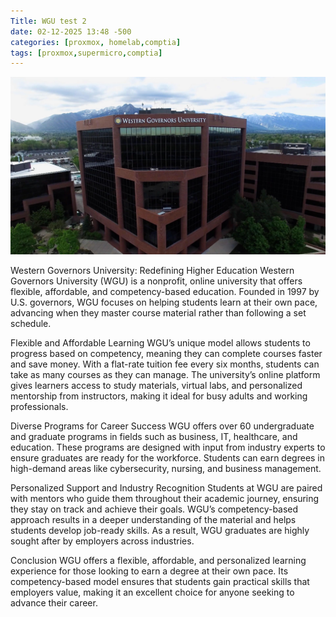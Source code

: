 ```yaml
---
Title: WGU test 2
date: 02-12-2025 13:48 -500
categories: [proxmox, homelab,comptia]
tags: [proxmox,supermicro,comptia]
---
```



![homelab](/assets/img/wgu.jpg)

Western Governors University: Redefining Higher Education
Western Governors University (WGU) is a nonprofit, online university that offers flexible, affordable, and competency-based education. Founded in 1997 by U.S. governors, WGU focuses on helping students learn at their own pace, advancing when they master course material rather than following a set schedule.

Flexible and Affordable Learning
WGU’s unique model allows students to progress based on competency, meaning they can complete courses faster and save money. With a flat-rate tuition fee every six months, students can take as many courses as they can manage. The university’s online platform gives learners access to study materials, virtual labs, and personalized mentorship from instructors, making it ideal for busy adults and working professionals.

Diverse Programs for Career Success
WGU offers over 60 undergraduate and graduate programs in fields such as business, IT, healthcare, and education. These programs are designed with input from industry experts to ensure graduates are ready for the workforce. Students can earn degrees in high-demand areas like cybersecurity, nursing, and business management.

Personalized Support and Industry Recognition
Students at WGU are paired with mentors who guide them throughout their academic journey, ensuring they stay on track and achieve their goals. WGU’s competency-based approach results in a deeper understanding of the material and helps students develop job-ready skills. As a result, WGU graduates are highly sought after by employers across industries.

Conclusion
WGU offers a flexible, affordable, and personalized learning experience for those looking to earn a degree at their own pace. Its competency-based model ensures that students gain practical skills that employers value, making it an excellent choice for anyone seeking to advance their career.